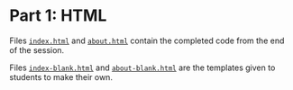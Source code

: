 # Part 1: HTML

Files [`index.html`](./index.html) and [`about.html`](./about.html) contain the completed code from the end of the session. 

Files [`index-blank.html`](./index-blank.html) and [`about-blank.html`](./about-blank.html) are the templates given to students to make their own.